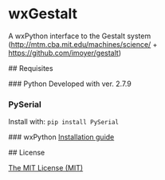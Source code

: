 # wxGestalt
A wxPython interface to the Gestalt system (http://mtm.cba.mit.edu/machines/science/ + https://github.com/imoyer/gestalt)


## Requisites

### Python
Developed with ver. 2.7.9

### PySerial
Install with:
`pip install PySerial`

### wxPython
[Installation guide](http://wiki.wxpython.org/How%20to%20install%20wxPython)


## License

[The MIT License (MIT)](https://github.com/openp2pdesign/wxGestalt/blob/master/LICENSE)
